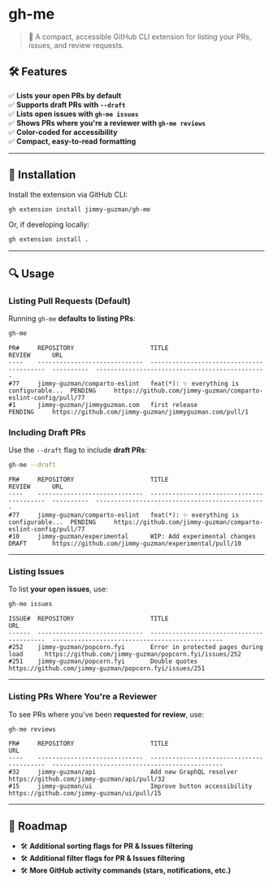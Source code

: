 # gh-me

> 🔀 A compact, accessible GitHub CLI extension for listing your PRs, issues, and review requests.

## 🛠️ Features
✅ **Lists your open PRs by default**  
✅ **Supports draft PRs with `--draft`**  
✅ **Lists open issues with `gh-me issues`**  
✅ **Shows PRs where you're a reviewer with `gh-me reviews`**  
✅ **Color-coded for accessibility**  
✅ **Compact, easy-to-read formatting**  

---

## 🔨 Installation

Install the extension via GitHub CLI:

```sh
gh extension install jimmy-guzman/gh-me
```

Or, if developing locally:

```sh
gh extension install .
```

---

## 🔍 Usage

### **Listing Pull Requests (Default)**
Running `gh-me` **defaults to listing PRs**:

```sh
gh-me
```

```
PR#     REPOSITORY                     TITLE                                      REVIEW      URL
----    -----------------------------  -----------------------------------------  ----------  -----------------------------------------------
#77     jimmy-guzman/comparto-eslint   feat(*): ✨ everything is configurable...  PENDING     https://github.com/jimmy-guzman/comparto-eslint-config/pull/77
#1      jimmy-guzman/jimmyguzman.com   first release                             PENDING     https://github.com/jimmy-guzman/jimmyguzman.com/pull/1
```

### **Including Draft PRs**
Use the `--draft` flag to include **draft PRs**:

```sh
gh-me --draft
```

```
PR#     REPOSITORY                     TITLE                                      REVIEW      URL
----    -----------------------------  -----------------------------------------  ----------  -----------------------------------------------
#77     jimmy-guzman/comparto-eslint   feat(*): ✨ everything is configurable...  PENDING     https://github.com/jimmy-guzman/comparto-eslint-config/pull/77
#10     jimmy-guzman/experimental      WIP: Add experimental changes             DRAFT       https://github.com/jimmy-guzman/experimental/pull/10
```

---

### **Listing Issues**
To list **your open issues**, use:

```sh
gh-me issues
```

```
ISSUE#  REPOSITORY                     TITLE                                      URL
------  -----------------------------  -----------------------------------------  -----------------------------------------------
#252    jimmy-guzman/popcorn.fyi       Error in protected pages during load      https://github.com/jimmy-guzman/popcorn.fyi/issues/252
#251    jimmy-guzman/popcorn.fyi       Double quotes                             https://github.com/jimmy-guzman/popcorn.fyi/issues/251
```

---

### **Listing PRs Where You're a Reviewer**
To see PRs where you've been **requested for review**, use:

```sh
gh-me reviews
```

```
PR#     REPOSITORY                     TITLE                                      URL
----    -----------------------------  -----------------------------------------  -----------------------------------------------
#32     jimmy-guzman/api               Add new GraphQL resolver                   https://github.com/jimmy-guzman/api/pull/32
#15     jimmy-guzman/ui                Improve button accessibility               https://github.com/jimmy-guzman/ui/pull/15
```

---

## 🚀 Roadmap
- 🛠️ **Additional sorting flags for PR & Issues filtering**
- 🛠️ **Additional filter flags for PR & Issues filtering**
- 🛠️ **More GitHub activity commands (stars, notifications, etc.)**

